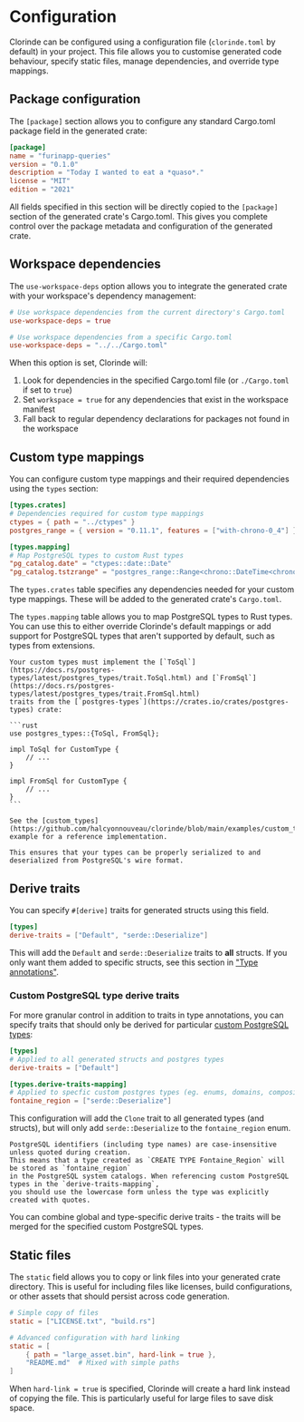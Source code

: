 # Configuration
Clorinde can be configured using a configuration file (`clorinde.toml` by default) in your project. This file allows you to customise generated code behaviour, specify static files, manage dependencies, and override type mappings.

## Package configuration
The `[package]` section allows you to configure any standard Cargo.toml package field in the generated crate:

```toml
[package]
name = "furinapp-queries"
version = "0.1.0"
description = "Today I wanted to eat a *quaso*."
license = "MIT"
edition = "2021"
```

All fields specified in this section will be directly copied to the `[package]` section of the generated crate's Cargo.toml. This gives you complete control over the package metadata and configuration of the generated crate.

## Workspace dependencies
The `use-workspace-deps` option allows you to integrate the generated crate with your workspace's dependency management:

```toml
# Use workspace dependencies from the current directory's Cargo.toml
use-workspace-deps = true

# Use workspace dependencies from a specific Cargo.toml
use-workspace-deps = "../../Cargo.toml"
```

When this option is set, Clorinde will:
1. Look for dependencies in the specified Cargo.toml file (or `./Cargo.toml` if set to `true`)
2. Set `workspace = true` for any dependencies that exist in the workspace manifest
3. Fall back to regular dependency declarations for packages not found in the workspace

## Custom type mappings
You can configure custom type mappings and their required dependencies using the `types` section:

```toml
[types.crates]
# Dependencies required for custom type mappings
ctypes = { path = "../ctypes" }
postgres_range = { version = "0.11.1", features = ["with-chrono-0_4"] }

[types.mapping]
# Map PostgreSQL types to custom Rust types
"pg_catalog.date" = "ctypes::date::Date"
"pg_catalog.tstzrange" = "postgres_range::Range<chrono::DateTime<chrono::FixedOffset>>"
```

The `types.crates` table specifies any dependencies needed for your custom type mappings. These will be added to the generated crate's `Cargo.toml`.

The `types.mapping` table allows you to map PostgreSQL types to Rust types. You can use this to either override Clorinde's default mappings or add support for PostgreSQL types that aren't supported by default, such as types from extensions.

~~~admonish note
Your custom types must implement the [`ToSql`](https://docs.rs/postgres-types/latest/postgres_types/trait.ToSql.html) and [`FromSql`](https://docs.rs/postgres-types/latest/postgres_types/trait.FromSql.html)
traits from the [`postgres-types`](https://crates.io/crates/postgres-types) crate:

```rust
use postgres_types::{ToSql, FromSql};

impl ToSql for CustomType {
    // ...
}

impl FromSql for CustomType {
    // ...
}
```

See the [custom_types](https://github.com/halcyonnouveau/clorinde/blob/main/examples/custom_types/ctypes/src/date.rs) example for a reference implementation.

This ensures that your types can be properly serialized to and deserialized from PostgreSQL's wire format.
~~~

## Derive traits
You can specify `#[derive]` traits for generated structs using this field.

```toml
[types]
derive-traits = ["Default", "serde::Deserialize"]
```

This will add the `Default` and `serde::Deserialize` traits to **all** structs. If you only want them added to specific structs, see this section in ["Type annotations"](./writing_queries/type_annotations.html#derive-traits).

### Custom PostgreSQL type derive traits
For more granular control in addition to traits in type annotations, you can specify traits that should only be derived for particular [custom PostgreSQL types](./introduction/types.html#custom-postgresql-types):

```toml
[types]
# Applied to all generated structs and postgres types
derive-traits = ["Default"]

[types.derive-traits-mapping]
# Applied to specfic custom postgres types (eg. enums, domains, composites)
fontaine_region = ["serde::Deserialize"]
```

This configuration will add the `Clone` trait to all generated types (and structs), but will only add `serde::Deserialize` to the `fontaine_region` enum.

~~~admonish note
PostgreSQL identifiers (including type names) are case-insensitive unless quoted during creation.
This means that a type created as `CREATE TYPE Fontaine_Region` will be stored as `fontaine_region`
in the PostgreSQL system catalogs. When referencing custom PostgreSQL types in the `derive-traits-mapping`,
you should use the lowercase form unless the type was explicitly created with quotes.
~~~

You can combine global and type-specific derive traits - the traits will be merged for the specified custom PostgreSQL types.

## Static files
The `static` field allows you to copy or link files into your generated crate directory. This is useful for including files like licenses, build configurations, or other assets that should persist across code generation.

```toml
# Simple copy of files
static = ["LICENSE.txt", "build.rs"]

# Advanced configuration with hard linking
static = [
    { path = "large_asset.bin", hard-link = true },
    "README.md"  # Mixed with simple paths
]
```

When `hard-link = true` is specified, Clorinde will create a hard link instead of copying the file. This is particularly useful for large files to save disk space.
